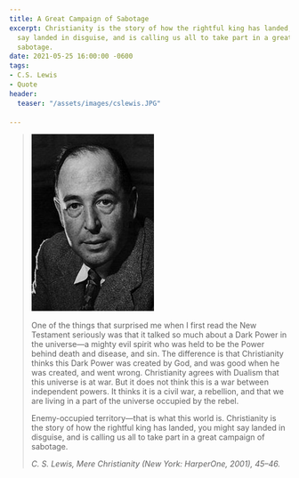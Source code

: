 ```yaml
---
title: A Great Campaign of Sabotage
excerpt: Christianity is the story of how the rightful king has landed, you might
  say landed in disguise, and is calling us all to take part in a great campaign of
  sabotage.
date: 2021-05-25 16:00:00 -0600
tags:
- C.S. Lewis
- Quote
header:
  teaser: "/assets/images/cslewis.JPG"

---
```

> ![](/assets/images/cslewis.JPG)
>
> One of the things that surprised me when I first read the New Testament seriously was that it talked so much about a Dark Power in the universe—a mighty evil spirit who was held to be the Power behind death and disease, and sin. The difference is that Christianity thinks this Dark Power was created by God, and was good when he was created, and went wrong. Christianity agrees with Dualism that this universe is at war. But it does not think this is a war between independent powers. It thinks it is a civil war, a rebellion, and that we are living in a part of the universe occupied by the rebel.
>
> Enemy-occupied territory—that is what this world is. Christianity is the story of how the rightful king has landed, you might say landed in disguise, and is calling us all to take part in a great campaign of sabotage.
>
> <cite>C. S. Lewis, _Mere Christianity_ (New York: HarperOne, 2001), 45–46.</cite>